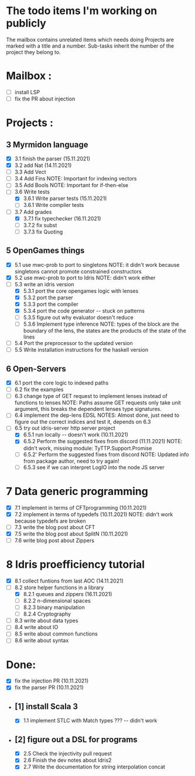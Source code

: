 # The todo items I'm working on publicly

The mailbox contains unrelated items which needs doing
Projects are marked with a title and a number. Sub-tasks
inherit the number of the project they belong to.

# Mailbox :

- [ ] install LSP
- [ ] fix the PR about injection

# Projects :

## 3 Myrmidon language
  - [x] 3.1 finish the parser (15.11.2021)
  - [x] 3.2 add Nat (14.11.2021)
  - [ ] 3.3 Add Vect
  - [ ] 3.4 Add Fins
        NOTE: Important for indexing vectors
  - [ ] 3.5 Add Bools 
        NOTE: Important for if-then-else
  - [ ] 3.6 Write tests
    - [x] 3.6.1 Write parser tests (15.11.2021)
    - [ ] 3.6.1 Write compiler tests 
  - [ ] 3.7 Add grades 
    - [x] 3.7.1 fix typechecker (16.11.2021)
    - [ ] 3.7.2 fix subst 
    - [ ] 3.7.3 fix Quoting 

## 5 OpenGames things
  - [x] 5.1 use mwc-prob to port to singletons
      NOTE: it didn't work because singletons cannot promote constrained constructors
  - [x] 5.2 use mwc-prob to port to Idris
      NOTE: didn't work either
  - [ ] 5.3 write an idris version
      - [x] 5.3.1 port the core opengames logic with lenses
      - [x] 5.3.2 port the parser
      - [x] 5.3.3 port the compiler
      - [x] 5.3.4 port the code generator -- stuck on patterns
      - [ ] 5.3.5 figure out why evaluator doesn't reduce
      - [ ] 5.3.6 Implement type inference
        NOTE: types of the block are the boundary of the lens,
              the states are the products of the state of the lines
  - [ ]  5.4 Port the preprocessor to the updated version
  - [ ]  5.5 Write installation instructions for the haskell version

## 6 Open-Servers
  - [x] 6.1 port the core logic to indexed paths
  - [ ] 6.2 fix the examples
  - [ ] 6.3 change type of GET request to implement lenses instead of functions to lenses
        NOTE: Paths assume GET requests only take unit argument, this breaks the dependent
              lenses type signatures.
  - [ ] 6.4 implement the dep-lens EDSL
        NOTES: Almost done, just need to figure out the correct indices and test it, depends on 6.3
  - [ ] 6.5 try out idris-server http server project
      - [x] 6.5.1 run locally -- doesn't work (10.11.2021)
      - [x] 6.5.2 Perform the suggested fixes from discord (11.11.2021)
        NOTE: didn't work, missing module: TyTTP.Support.Promise
      - [ ] 6.5.2' Perform the suggested fixes from discord
        NOTE: Updated info from package author, need to try again!
      - [ ] 6.5.3 see if we can interpret LogIO into the node JS server

# 7 Data generic programming
  - [x] 7.1 implement in terms of CFTprogramming (10.11.2021)
  - [x] 7.2 implement in terms of typedefs (10.11.2021)
        NOTE: didn't work because typedefs are broken
  - [ ] 7.3 write the blog post about CFT
  - [x] 7.5 write the blog post about SplitN (10.11.2021)
  - [ ] 7.6 write blog post about Zippers

# 8 Idris proefficiency tutorial
  - [x] 8.1 collect funtions from last AOC (14.11.2021)
  - [ ] 8.2 store helper functions in a library
    - [x] 8.2.1 queues and zippers (16.11.2021)
    - [ ] 8.2.2 n-dimensional spaces
    - [ ] 8.2.3 binary manipulation
    - [ ] 8.2.4 Cryptography
  - [ ] 8.3 write about data types
  - [ ] 8.4 write about IO
  - [ ] 8.5 write about common functions
  - [ ] 8.6 write about syntax

# Done:
- [x] fix the injection PR (10.11.2021)
- [x] fix the parser PR (10.11.2021)
- ## [1] install Scala 3
  - [x] 1.1 implement STLC with Match types ??? -- didn't work
- ## [2] figure out a DSL for programs
  - [x] 2.5 Check the injectivity pull request
  - [x] 2.6 Finish the dev notes about Idris2
  - [x] 2.7 Write the documentation for string interpolation concat
